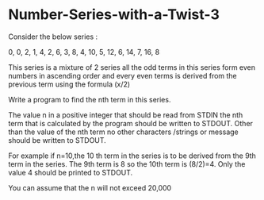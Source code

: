 # Number-Series-with-a-Twist-3


Consider the below series :

0, 0, 2, 1, 4, 2, 6, 3, 8, 4, 10, 5, 12, 6, 14, 7, 16, 8

This series is a mixture of 2 series all the odd terms in this series form even numbers in ascending order and every even terms is derived from the previous  term using the formula (x/2)

Write a program to find the nth term in this series.

The value n in a positive integer that should be read from STDIN the nth term that is calculated by the program should be written to STDOUT. Other than the value of the nth term no other characters /strings or message should be written to STDOUT.

For example if n=10,the 10 th term in the series is to be derived from the 9th term in the series. The 9th term is 8 so the 10th term is (8/2)=4. Only the value 4 should be printed to STDOUT.

You can assume that the n will not exceed 20,000
